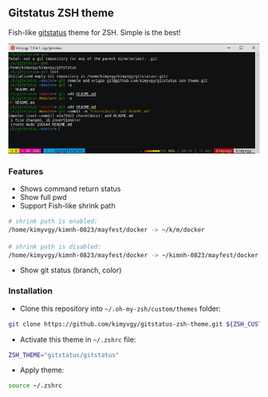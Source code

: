 ## Gitstatus ZSH theme

Fish-like [gitstatus](https://github.com/oh-my-fish/theme-gitstatus) theme for ZSH. Simple is the best!

![screenshot](gitstatus.png)

### Features

- Shows command return status
- Show full pwd
- Support Fish-like shrink path
```bash
# shrink path is enabled:
/home/kimyvgy/kimnh-0823/mayfest/docker -> ~/k/m/docker

# shrink path is disabled:
/home/kimyvgy/kimnh-0823/mayfest/docker -> ~/kimnh-0823/mayfest/docker
```
- Show git status (branch, color)

### Installation

- Clone this repository into `~/.oh-my-zsh/custom/themes` folder:
```bash
git clone https://github.com/kimyvgy/gitstatus-zsh-theme.git ${ZSH_CUSTOM}/themes/gitstatus
```
- Activate this theme in `~/.zshrc` file:
```bash
ZSH_THEME="gitstatus/gitstatus"
```
- Apply theme:
```bash
source ~/.zshrc
```
